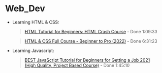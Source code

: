 # Web_Dev

- Learning HTML & CSS:

    >[HTML Tutorial for Beginners: HTML Crash Course](https://www.youtube.com/watch?v=qz0aGYrrlhU&t=1909s&ab_channel=ProgrammingwithMosh) - Done 1:09:33

    >[HTML & CSS Full Course - Beginner to Pro (2022)](https://www.youtube.com/watch?v=G3e-cpL7ofc&ab_channel=SuperSimpleDev) - Done 6:31:23

- Learning Javascript:
    >[BEST JavaScript Tutorial for Beginners for Getting a Job 2021 (High Quality, Project Based Course)](https://www.youtube.com/watch?v=DqaTKBU9TZk&ab_channel=SuperSimpleDev) - Done 1:45:10
